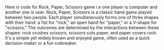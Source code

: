 Here is code for Rock, Paper, Scissors game i.e one player is computer and another one is user.
Rock, Paper, Scissors is a classic hand game played between two people. 
Each player simultaneously forms one of three shapes with their hand: a fist for "rock," an open hand for "paper," or a V-shape for "scissors." 
The outcomes are determined by the interactions between these shapes: rock crushes scissors, scissors cuts paper, and paper covers rock. 
It's a simple yet widely known and enjoyed game, often used as a quick decision-maker or a fun icebreaker.
